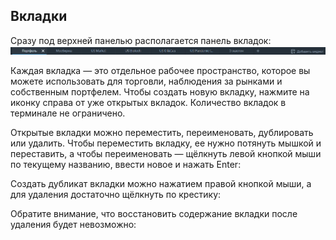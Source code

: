 ## Вкладки
Сразу под верхней панелью располагается панель вкладок: 
![alt text](tabs_1.png) 

Каждая вкладка — это отдельное рабочее пространство, которое вы можете использовать для торговли, наблюдения за рынками и собственным портфелем. Чтобы создать новую вкладку, нажмите на иконку справа от уже открытых вкладок. Количество вкладок в терминале не ограничено.  

Открытые вкладки можно переместить, переименовать, дублировать или удалить. 
Чтобы переместить вкладку, ее нужно потянуть мышкой и переставить, а чтобы переименовать — щёлкнуть левой кнопкой мыши по текущему названию, ввести новое и нажать Enter:

Создать дубликат вкладки можно нажатием правой кнопкой мыши, а для удаления достаточно щёлкнуть по крестику: 

Обратите внимание, что восстановить содержание вкладки после удаления будет невозможно: 
 
